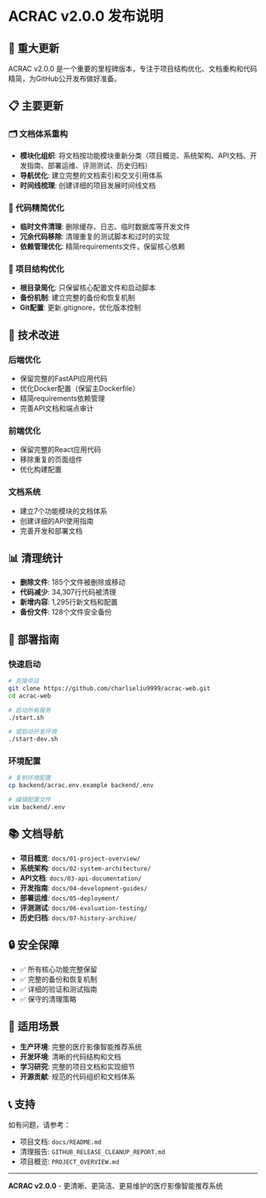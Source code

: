 # ACRAC v2.0.0 发布说明

## 🎉 重大更新

ACRAC v2.0.0 是一个重要的里程碑版本，专注于项目结构优化、文档重构和代码精简，为GitHub公开发布做好准备。

## 📋 主要更新

### 🗂️ 文档体系重构
- **模块化组织**: 将文档按功能模块重新分类（项目概览、系统架构、API文档、开发指南、部署运维、评测测试、历史归档）
- **导航优化**: 建立完整的文档索引和交叉引用体系
- **时间线梳理**: 创建详细的项目发展时间线文档

### 🧹 代码精简优化
- **临时文件清理**: 删除缓存、日志、临时数据库等开发文件
- **冗余代码移除**: 清理重复的测试脚本和过时的实现
- **依赖管理优化**: 精简requirements文件，保留核心依赖

### 📁 项目结构优化
- **根目录简化**: 只保留核心配置文件和启动脚本
- **备份机制**: 建立完整的备份和恢复机制
- **Git配置**: 更新.gitignore，优化版本控制

## 🔧 技术改进

### 后端优化
- 保留完整的FastAPI应用代码
- 优化Docker配置（保留主Dockerfile）
- 精简requirements依赖管理
- 完善API文档和端点审计

### 前端优化
- 保留完整的React应用代码
- 移除重复的页面组件
- 优化构建配置

### 文档系统
- 建立7个功能模块的文档体系
- 创建详细的API使用指南
- 完善开发和部署文档

## 📊 清理统计

- **删除文件**: 185个文件被删除或移动
- **代码减少**: 34,307行代码被清理
- **新增内容**: 1,295行新文档和配置
- **备份文件**: 128个文件安全备份

## 🚀 部署指南

### 快速启动
```bash
# 克隆项目
git clone https://github.com/charlieliu9999/acrac-web.git
cd acrac-web

# 启动所有服务
./start.sh

# 或启动开发环境
./start-dev.sh
```

### 环境配置
```bash
# 复制环境配置
cp backend/acrac.env.example backend/.env

# 编辑配置文件
vim backend/.env
```

## 📚 文档导航

- **项目概览**: `docs/01-project-overview/`
- **系统架构**: `docs/02-system-architecture/`
- **API文档**: `docs/03-api-documentation/`
- **开发指南**: `docs/04-development-guides/`
- **部署运维**: `docs/05-deployment/`
- **评测测试**: `docs/06-evaluation-testing/`
- **历史归档**: `docs/07-history-archive/`

## 🔒 安全保障

- ✅ 所有核心功能完整保留
- ✅ 完整的备份和恢复机制
- ✅ 详细的验证和测试指南
- ✅ 保守的清理策略

## 🎯 适用场景

- **生产环境**: 完整的医疗影像智能推荐系统
- **开发环境**: 清晰的代码结构和文档
- **学习研究**: 完整的项目文档和实现细节
- **开源贡献**: 规范的代码组织和文档体系

## 📞 支持

如有问题，请参考：
- 项目文档: `docs/README.md`
- 清理报告: `GITHUB_RELEASE_CLEANUP_REPORT.md`
- 项目概览: `PROJECT_OVERVIEW.md`

---

**ACRAC v2.0.0** - 更清晰、更简洁、更易维护的医疗影像智能推荐系统

